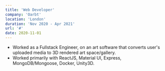 ```yaml
---
title: 'Web Developer'
company: 'Oarbt'
location: 'London'
duration: 'Nov 2020 - Apr 2021'
url: '#'
date: 2020-11-01
---
```


- Worked as a Fullstack Engineer, on an art software that converts user's uploaded media to 3D rendered art space/gallery.
- Worked primarily with ReactJS, Material UI, Express, MongoDB/Mongoose, Docker, Unity3D.
